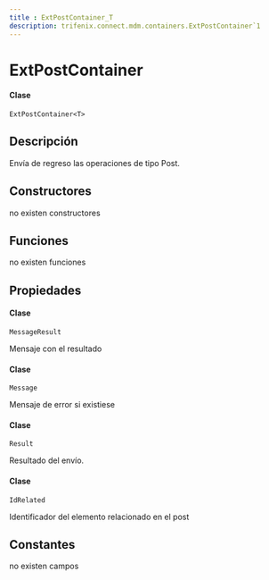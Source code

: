 ```yaml
---
title : ExtPostContainer_T
description: trifenix.connect.mdm.containers.ExtPostContainer`1
---
```


# ExtPostContainer<T>

<CodeBlock slots = 'heading, code' repeat = '1' languages = 'C#' />

#### Clase
```
ExtPostContainer<T>
```

## Descripción
Envía de regreso las operaciones de tipo Post.
## Constructores

no existen constructores


## Funciones

no existen funciones

## Propiedades


<CodeBlock slots = 'heading, code' repeat = '1' languages = 'C#' />

#### Clase
```
MessageResult
```


Mensaje con el resultado

<CodeBlock slots = 'heading, code' repeat = '1' languages = 'C#' />

#### Clase
```
Message
```


Mensaje de error si existiese

<CodeBlock slots = 'heading, code' repeat = '1' languages = 'C#' />

#### Clase
```
Result
```


Resultado del envío.

<CodeBlock slots = 'heading, code' repeat = '1' languages = 'C#' />

#### Clase
```
IdRelated
```


Identificador del elemento relacionado en el post
## Constantes
no existen campos

